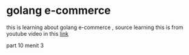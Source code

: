 # golang e-commerce
this is learning about golang e-commerce , source learning this is from youtube video in this [link](https://www.youtube.com/watch?v=4xjl3RvAOqM)

part 10 menit 3
